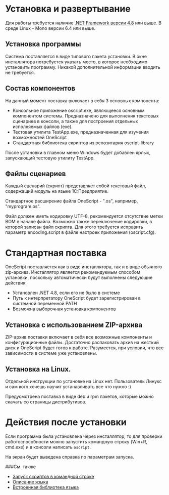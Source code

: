 # Установка и развертывание

Для работы требуется наличие [.NET Framework версии 4.8](https://go.microsoft.com/fwlink/?linkid=2088631) или выше. В среде Linux - Mono версии 6.4 или выше.

## Установка программы

Система поставляется в виде типового пакета установки. В окне инсталлятора потребуется указать место, в которое необходимо установить программу. Никакой дополнительной информации вводить не требуется.

## Состав компонентов

На данный момент поставка включает в себя 3 основных компонента:

* Консольное приложение oscript.exe, являющееся основным компонентом системы. Предназначено для выполнения текстовых сценариев в консоли, а также для построения отдельных исполняемых файлов (exe).
* Тестовая утилита TestApp.exe, предназначенная для изучения возможностей OneScript
* Стандартная библиотека скриптов из репозитария oscript-library

После установки в главном меню Windows будет добавлен ярлык, запускающий тестовую утилиту TestApp.

## Файлы сценариев

Каждый сценарий (скрипт) представляет собой текстовый файл, содержащий модуль на языке 1С:Предприятие.

Стандартное расширение файла OneScript - ".os", например, "myprogram.os".

Файл должен иметь кодировку UTF-8, рекомендуется отсутствие метки BOM в начале файла. Возможно также переключение кодировки, в которой записан файл скрипта. Для этого требуется исправить параметр encoding.script в файле настроек приложения (oscript.cfg).

# Стандартная поставка

OneScript поставляется как в виде инсталлятора, так и в виде обычного zip-архива. Инсталлятор является рекомендуемым способом установки, поскольку автоматически будут выполнены следующие действия:

* Установлен .NET 4.8, если его не было в системе
* Путь к интерпретатору OneScript будет зарегистрирован в системной переменной PATH
* Возможна выборочная установка компонентов

## Установка с использованием ZIP-архива

ZIP-архив поставки включает в себя все возможные компоненты и конфигурационные файлы. Достаточно распаковать архив на жесткий диск и OneScript будет готов к работе. Разумеется, при условии, что все зависимости в системе уже установлены.

## Установка на Linux.

Отдельной инструкции по установке на Linux нет. Пользователь Линукс и сам кого хочешь научит устанавливать все что нужно :)

Предусмотрена поставка в виде deb и rpm пакетов, которые можно скачать со страницы дистрибутивов.

# Действия после установки

Если программа была установлена через инсталлятор, то для проверки работоспособности можно запустить командную строку (Win+R, cmd.exe) и в консоли написать ```oscript```.

На экран будет выведена справка по параметрам запуска.

###См. также

* [Запуск скриптов в командной строке](running)
* [Описание языка](language)
* [Встроенная библиотека языка](/syntax)
